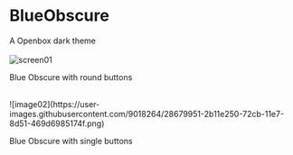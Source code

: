 # BlueObscure
A Openbox dark theme<br/>
<br/>
![screen01](https://user-images.githubusercontent.com/9018264/28679983-4d2b13de-72cb-11e7-84f4-c3c92e64e50d.png)<br/>
<p>Blue Obscure with round buttons</p>
<br/>
![image02](https://user-images.githubusercontent.com/9018264/28679951-2b11e250-72cb-11e7-8d51-469d6985174f.png)
<p>Blue Obscure with single buttons</p>
